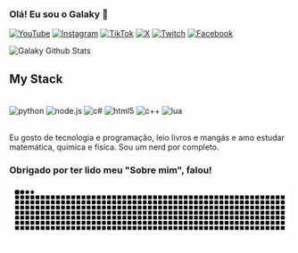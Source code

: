 ### Olá! Eu sou o Galaky 👋

[![YouTube](https://img.shields.io/badge/YouTube-FF0000?style=for-the-badge&logo=youtube&logoColor=white)](https://www.youtube.com/@ogalaky)
[![Instagram](https://img.shields.io/badge/Instagram-E4405F?style=for-the-badge&logo=instagram&logoColor=white)](https://www.instagram.com/miguel.bragion/)
[![TikTok](https://img.shields.io/badge/TikTok-000000?style=for-the-badge&logo=tiktok&logoColor=white)](https://www.tiktok.com/@ogalaky)
[![X](https://img.shields.io/badge/x-000000?style=for-the-badge&logo=X&logoColor=white)](https://x.com/ogalaky)
[![Twitch](https://img.shields.io/badge/Twitch-9146FF?style=for-the-badge&logo=twitch&logoColor=white)](https://www.twitch.tv/ogalaky)
[![Facebook](https://img.shields.io/badge/Facebook-00AFF0?style=for-the-badge&logo=Facebook&logoColor=white)](https://www.facebook.com/profile.php?id=61574065996871&locale=pt_BR%2F)

![Galaky Github Stats](https://github-readme-stats.vercel.app/api?username=ogalaky&show_icons=true&theme=dracula)

## My Stack

<div style="display: inline_block"><br/>
 <img align="center" alt="python" src="https://img.shields.io/badge/Python-3776AB?style=for-the-badge&logo=python&logoColor=white" />
 <img align="center" alt="node.js" src="https://img.shields.io/badge/Node.js-43853D?style=for-the-badge&logo=node.js&logoColor=white" />
 <img align="center" alt="c#" src="https://img.shields.io/badge/C%23-239120?style=for-the-badge&logo=c-sharp&logoColor=white" />
 <img align="center" alt="html5" src="https://img.shields.io/badge/HTML5-E34F26?style=for-the-badge&logo=html5&logoColor=white" />
 <img align="center" alt="c++" src="https://img.shields.io/badge/C%2B%2B-00599C?style=for-the-badge&logo=c%2B%2B&logoColor=white" />
 <img align="center" alt="lua" src="https://img.shields.io/badge/Lua-2C2D72?style=for-the-badge&logo=lua&logoColor=white" />
</div><br/>

Eu gosto de tecnologia e programação, leio livros e mangás e amo estudar matemática, química e fisíca. Sou um nerd por completo.
### Obrigado por ter lido meu "Sobre mim", falou!

<picture align="center">
  <source media="(prefers-color-scheme: dark)" srcset="https://raw.githubusercontent.com/ogalaky/ogalaky/output/github-contribution-grid-snake-dark.svg">
  <source media="(prefers-color-scheme: light)" srcset="https://raw.githubusercontent.com/ogalaky/ogalaky/output/github-contribution-grid-snake-dark.svg">
  <img align="center" alt="github contribution grid snake animation" src="https://raw.githubusercontent.com/ogalaky/ogalaky/output/github-contribution-grid-snake.svg">
</picture>
<br/><br>
